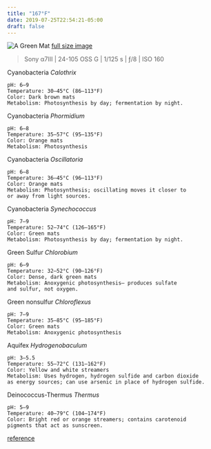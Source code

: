 ```yaml
---
title: "167°F"
date: 2019-07-25T22:54:21-05:00
draft: false
---
```


![A Green Mat](/img/green-bacterial-mat.jpg)
[full size image](http://joeydrew.com/img/green-bacterial-mat.jpg)

>Sony α7III | 24-105 OSS G | 1/125 s | ƒ/8 | ISO 160

Cyanobacteria _Calothrix_

    pH: 6–9
    Temperature: 30–45°C (86–113°F)
    Color: Dark brown mats
    Metabolism: Photosynthesis by day; fermentation by night.

Cyanobacteria _Phormidium_

    pH: 6–8
    Temperature: 35–57°C (95–135°F)
    Color: Orange mats
    Metabolism: Photosynthesis

Cyanobacteria _Oscillatoria_

    pH: 6–8
    Temperature: 36–45°C (96–113°F)
    Color: Orange mats
    Metabolism: Photosynthesis; oscillating moves it closer to 
    or away from light sources.

Cyanobacteria _Synechococcus_

    pH: 7–9
    Temperature: 52–74°C (126–165°F)
    Color: Green mats
    Metabolism: Photosynthesis by day; fermentation by night.

Green Sulfur _Chlorobium_

    pH: 6–9
    Temperature: 32–52°C (90–126°F)
    Color: Dense, dark green mats
    Metabolism: Anoxygenic photosynthesis— produces sulfate 
    and sulfur, not oxygen.

Green nonsulfur _Chloroflexus_

    pH: 7–9
    Temperature: 35–85°C (95–185°F)
    Color: Green mats
    Metabolism: Anoxygenic photosynthesis

Aquifex _Hydrogenobaculum_

    pH: 3–5.5
    Temperature: 55–72°C (131–162°F)
    Color: Yellow and white streamers
    Metabolism: Uses hydrogen, hydrogen sulfide and carbon dioxide 
    as energy sources; can use arsenic in place of hydrogen sulfide.

Deinococcus-Thermus _Thermus_

    pH: 5–9
    Temperature: 40–79°C (104–174°F)
    Color: Bright red or orange streamers; contains carotenoid 
    pigments that act as sunscreen.

[reference](https://www.nps.gov/yell/learn/nature/thermophilic-bacteria.htm)
